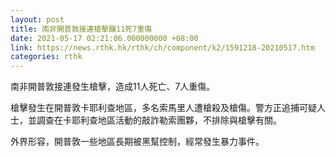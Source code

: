 ```yaml
---
layout: post
title: 南非開普敦接連槍擊釀11死7重傷
date: 2021-05-17 02:21:06.000000000 +08:00
link: https://news.rthk.hk/rthk/ch/component/k2/1591218-20210517.htm
categories: rthk
---
```


南非開普敦接連發生槍擊，造成11人死亡、7人重傷。

槍擊發生在開普敦卡耶利查地區，多名索馬里人遭槍殺及槍傷。警方正追捕可疑人士，並調查在卡耶利查地區活動的敲詐勒索團夥，不排除與槍擊有關。

外界形容，開普敦一些地區長期被黑幫控制，經常發生暴力事件。
